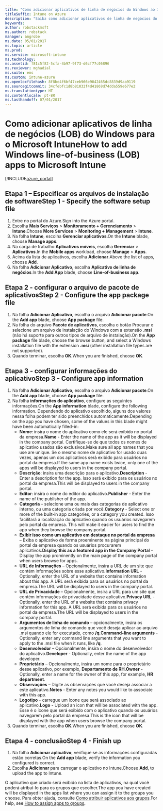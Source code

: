 ```yaml
---
title: "Como adicionar aplicativos de linha de negócios do Windows ao Intune"
titleSuffix: Intune on Azure
description: "Saiba como adicionar aplicativos de linha de negócios do Windows ao Intune."
keywords: 
author: robstackmsft
ms.author: robstack
manager: angrobe
ms.date: 05/01/2017
ms.topic: article
ms.prod: 
ms.service: microsoft-intune
ms.technology: 
ms.assetid: f81c5f82-5cfa-4b97-9f73-d6cf77c06896
ms.reviewer: mghadial
ms.suite: ems
ms.custom: intune-azure
ms.openlocfilehash: 8f8be4f6bf47ceb966e9042465dc8839d9aa9119
ms.sourcegitcommit: 34cfebfc1d8b81032f4d41869d74dda559e677e2
ms.translationtype: HT
ms.contentlocale: pt-BR
ms.lasthandoff: 07/01/2017
---
```

# <span data-ttu-id="67d8b-103">Como adicionar aplicativos de linha de negócios (LOB) do Windows para o Microsoft Intune</span><span class="sxs-lookup"><span data-stu-id="67d8b-103">How to add Windows line-of-business (LOB) apps to Microsoft Intune</span></span>
<a id="how-to-add-windows-line-of-business-lob-apps-to-microsoft-intune" class="xliff"></a>

[!INCLUDE[azure_portal](./includes/azure_portal.md)]


## <span data-ttu-id="67d8b-104">Etapa 1 – Especificar os arquivos de instalação de software</span><span class="sxs-lookup"><span data-stu-id="67d8b-104">Step 1 - Specify the software setup file</span></span>
<a id="step-1---specify-the-software-setup-file" class="xliff"></a>

1. <span data-ttu-id="67d8b-105">Entre no portal do Azure.</span><span class="sxs-lookup"><span data-stu-id="67d8b-105">Sign into the Azure portal.</span></span>
2. <span data-ttu-id="67d8b-106">Escolha **Mais Serviços** > **Monitoramento + Gerenciamento** > **Intune**.</span><span class="sxs-lookup"><span data-stu-id="67d8b-106">Choose **More Services** > **Monitoring + Management** > **Intune**.</span></span>
3. <span data-ttu-id="67d8b-107">Na folha **Intune**, escolha **Gerenciar aplicativos**.</span><span class="sxs-lookup"><span data-stu-id="67d8b-107">On the **Intune** blade, choose **Manage apps**.</span></span>
4. <span data-ttu-id="67d8b-108">Na carga de trabalho **Aplicativos móveis**, escolha **Gerenciar** > **Aplicativos**.</span><span class="sxs-lookup"><span data-stu-id="67d8b-108">In the **Mobile apps** workload, choose **Manage** > **Apps**.</span></span>
5. <span data-ttu-id="67d8b-109">Acima da lista de aplicativos, escolha **Adicionar**.</span><span class="sxs-lookup"><span data-stu-id="67d8b-109">Above the list of apps, choose **Add**.</span></span>
6. <span data-ttu-id="67d8b-110">Na folha **Adicionar Aplicativo**, escolha **Aplicativo de linha de negócios**.</span><span class="sxs-lookup"><span data-stu-id="67d8b-110">In the **Add App** blade, choose **Line-of-business app**.</span></span>

## <span data-ttu-id="67d8b-111">Etapa 2 - configurar o arquivo de pacote de aplicativos</span><span class="sxs-lookup"><span data-stu-id="67d8b-111">Step 2 - Configure the app package file</span></span>
<a id="step-2---configure-the-app-package-file" class="xliff"></a>

1. <span data-ttu-id="67d8b-112">Na folha **Adicionar Aplicativo**, escolha o arquivo **Adicionar pacote**.</span><span class="sxs-lookup"><span data-stu-id="67d8b-112">On the **Add app** blade, choose **App package** file.</span></span>
2. <span data-ttu-id="67d8b-113">Na folha do arquivo **Pacote de aplicativos**, escolha o botão Procurar e selecione um arquivo de instalação do Windows com a extensão **.msi** (não há suporte para outros tipos de arquivo de instalação).</span><span class="sxs-lookup"><span data-stu-id="67d8b-113">On the **App package** file blade, choose the browse button, and select a Windows installation file with the extension **.msi** (other installation file types are not supported).</span></span>
3. <span data-ttu-id="67d8b-114">Quando terminar, escolha **OK**.</span><span class="sxs-lookup"><span data-stu-id="67d8b-114">When you are finished, choose **OK**.</span></span>


## <span data-ttu-id="67d8b-115">Etapa 3 - configurar informações do aplicativo</span><span class="sxs-lookup"><span data-stu-id="67d8b-115">Step 3 - Configure app information</span></span>
<a id="step-3---configure-app-information" class="xliff"></a>

1. <span data-ttu-id="67d8b-116">Na folha **Adicionar Aplicativo**, escolha o arquivo **Adicionar pacote**.</span><span class="sxs-lookup"><span data-stu-id="67d8b-116">On the **Add app** blade, choose **App package** file.</span></span>
2. <span data-ttu-id="67d8b-117">Na folha **informações do aplicativo**, configure as seguintes informações.</span><span class="sxs-lookup"><span data-stu-id="67d8b-117">On the **App information** blade, configure the following information.</span></span> <span data-ttu-id="67d8b-118">Dependendo do aplicativo escolhido, alguns dos valores nessa folha podem ter sido preenchidos automaticamente:</span><span class="sxs-lookup"><span data-stu-id="67d8b-118">Depending on the app you have chosen, some of the values in this blade might have been automatically filled-in:</span></span>
    - <span data-ttu-id="67d8b-119">**Nome**: insira o nome do aplicativo como ele será exibido no portal da empresa.</span><span class="sxs-lookup"><span data-stu-id="67d8b-119">**Name** - Enter the name of the app as it will be displayed in the company portal.</span></span> <span data-ttu-id="67d8b-120">Certifique-se de que todos os nomes de aplicativo usados são exclusivos.</span><span class="sxs-lookup"><span data-stu-id="67d8b-120">Make sure all app names that you use are unique.</span></span> <span data-ttu-id="67d8b-121">Se o mesmo nome de aplicativo for usado duas vezes, apenas um dos aplicativos será exibido para usuários no portal da empresa.</span><span class="sxs-lookup"><span data-stu-id="67d8b-121">If the same app name exists twice, only one of the apps will be displayed to users in the company portal.</span></span>
    - <span data-ttu-id="67d8b-122">**Descrição**: insira uma descrição para o aplicativo.</span><span class="sxs-lookup"><span data-stu-id="67d8b-122">**Description** - Enter a description for the app.</span></span> <span data-ttu-id="67d8b-123">Isso será exibido para os usuários no portal da empresa.</span><span class="sxs-lookup"><span data-stu-id="67d8b-123">This will be displayed to users in the company portal.</span></span>
    - <span data-ttu-id="67d8b-124">**Editor**: insira o nome do editor do aplicativo.</span><span class="sxs-lookup"><span data-stu-id="67d8b-124">**Publisher** - Enter the name of the publisher of the app.</span></span>
    - <span data-ttu-id="67d8b-125">**Categoria** - selecione uma ou mais das categorias de aplicativo interno, ou uma categoria criada por você.</span><span class="sxs-lookup"><span data-stu-id="67d8b-125">**Category** - Select one or more of the built-in app categories, or a category you created.</span></span> <span data-ttu-id="67d8b-126">Isso facilitará a localização do aplicativo quando os usuários navegarem pelo portal da empresa.
</span><span class="sxs-lookup"><span data-stu-id="67d8b-126">This will make it easier for users to find the app when they browse the company portal.</span></span>
    - <span data-ttu-id="67d8b-127">**Exibir isso como um aplicativo em destaque no portal da empresa** – Exiba o aplicativo de forma proeminente na página principal do portal da empresa quando os usuários procurarem aplicativos.</span><span class="sxs-lookup"><span data-stu-id="67d8b-127">**Display this as a featured app in the Company Portal** - Display the app prominently on the main page of the company portal when users browse for apps.</span></span>
    - <span data-ttu-id="67d8b-128">**URL de Informações** – Opcionalmente, insira a URL de um site que contém informações sobre esse aplicativo.</span><span class="sxs-lookup"><span data-stu-id="67d8b-128">**Information URL** - Optionally, enter the URL of a website that contains information about this app.</span></span> <span data-ttu-id="67d8b-129">A URL será exibida para os usuários no portal da empresa.</span><span class="sxs-lookup"><span data-stu-id="67d8b-129">The URL will be displayed to users in the company portal.</span></span>
    - <span data-ttu-id="67d8b-130">**URL de Privacidade** – Opcionalmente, insira a URL para um site que contém informações de privacidade desse aplicativo.</span><span class="sxs-lookup"><span data-stu-id="67d8b-130">**Privacy URL** - Optionally, enter the URL of a website that contains privacy information for this app.</span></span> <span data-ttu-id="67d8b-131">A URL será exibida para os usuários no portal da empresa.</span><span class="sxs-lookup"><span data-stu-id="67d8b-131">The URL will be displayed to users in the company portal.</span></span>
    - <span data-ttu-id="67d8b-132">**Argumentos de linha de comando** – opcionalmente, insira os argumentos de linha de comando que você deseja aplicar ao arquivo .msi quando ele for executado, como **/q**.</span><span class="sxs-lookup"><span data-stu-id="67d8b-132">**Command-line arguments** - Optionally, enter any command line arguments that you want to apply to the .msi file when it runs, like **/q**.</span></span>
    - <span data-ttu-id="67d8b-133">**Desenvolvedor** – Opcionalmente, insira o nome do desenvolvedor do aplicativo.</span><span class="sxs-lookup"><span data-stu-id="67d8b-133">**Developer** - Optionally, enter the name of the app developer.</span></span>
    - <span data-ttu-id="67d8b-134">**Proprietário** – Opcionalmente, insira um nome para o proprietário desse aplicativo, por exemplo, **Departamento de RH**.</span><span class="sxs-lookup"><span data-stu-id="67d8b-134">**Owner** - Optionally, enter a name for the owner of this app, for example, **HR department**.</span></span>
    - <span data-ttu-id="67d8b-135">**Observações** – Digite as observações que você deseja associar a este aplicativo.</span><span class="sxs-lookup"><span data-stu-id="67d8b-135">**Notes** - Enter any notes you would like to associate with this app.</span></span>
    - <span data-ttu-id="67d8b-136">**Logotipo** - carregue um ícone que será associado ao aplicativo.</span><span class="sxs-lookup"><span data-stu-id="67d8b-136">**Logo** - Upload an icon that will be associated with the app.</span></span> <span data-ttu-id="67d8b-137">Esse é o ícone que será exibido com o aplicativo quando os usuários navegarem pelo portal da empresa.</span><span class="sxs-lookup"><span data-stu-id="67d8b-137">This is the icon that will be displayed with the app when users browse the company portal.</span></span>
3. <span data-ttu-id="67d8b-138">Quando terminar, escolha **OK**.</span><span class="sxs-lookup"><span data-stu-id="67d8b-138">When you are finished, choose **OK**.</span></span>

## <span data-ttu-id="67d8b-139">Etapa 4 - conclusão</span><span class="sxs-lookup"><span data-stu-id="67d8b-139">Step 4 - Finish up</span></span>
<a id="step-4---finish-up" class="xliff"></a>

1. <span data-ttu-id="67d8b-140">Na folha **Adicionar aplicativo**, verifique se as informações configuradas estão corretas.</span><span class="sxs-lookup"><span data-stu-id="67d8b-140">On the **Add app** blade, verify the information you configured is correct.</span></span>
2. <span data-ttu-id="67d8b-141">Escolha **Adicionar** para carregar o aplicativo no Intune.</span><span class="sxs-lookup"><span data-stu-id="67d8b-141">Choose **Add**, to upload the app to Intune.</span></span>

<span data-ttu-id="67d8b-142">O aplicativo que criado será exibido na lista de aplicativos, na qual você poderá atribuí-lo para os grupos que escolher.</span><span class="sxs-lookup"><span data-stu-id="67d8b-142">The app you have created will be displayed in the apps list where you can assign it to the groups you choose.</span></span> <span data-ttu-id="67d8b-143">Para obter ajuda, consulte [Como atribuir aplicativos aos grupos](apps-deploy.md).</span><span class="sxs-lookup"><span data-stu-id="67d8b-143">For help, see [How to assign apps to groups](apps-deploy.md).</span></span>
